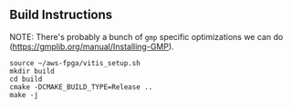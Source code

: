 ## Build Instructions
NOTE: There's probably a bunch of `gmp` specific optimizations we can do (https://gmplib.org/manual/Installing-GMP).

```
source ~/aws-fpga/vitis_setup.sh
mkdir build
cd build
cmake -DCMAKE_BUILD_TYPE=Release ..
make -j
```
